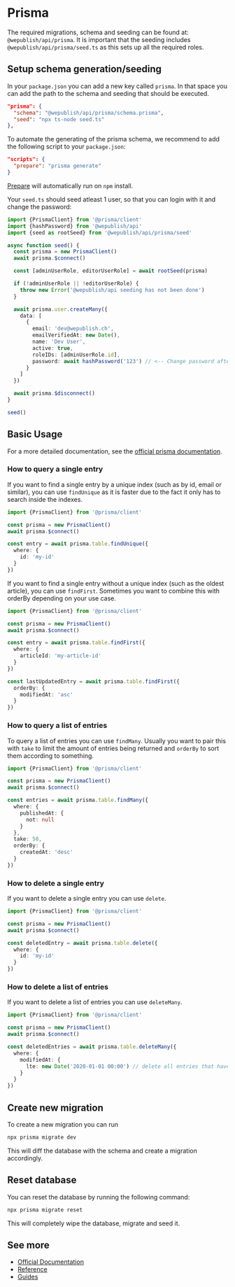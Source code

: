 # Prisma

The required migrations, schema and seeding can be found at: `@wepublish/api/prisma`.
It is important that the seeding includes `@wepublish/api/prisma/seed.ts` as this sets up all the required roles.

## Setup schema generation/seeding

In your `package.json` you can add a new key called `prisma`.
In that space you can add the path to the schema and seeding that should be executed.

```json
"prisma": {
  "schema": "@wepublish/api/prisma/schema.prisma",
  "seed": "npx ts-node seed.ts"
},
```

To automate the generating of the prisma schema, we recommend to add the following script to your `package.json`:

```json
"scripts": {
  "prepare": "prisma generate"
}
```

[Prepare](https://docs.npmjs.com/cli/v8/using-npm/scripts#prepare-and-prepublish) will automatically run on `npm` install.

Your `seed.ts` should seed atleast 1 user, so that you can login with it and change the password:

```typescript
import {PrismaClient} from '@prisma/client'
import {hashPassword} from '@wepublish/api'
import {seed as rootSeed} from '@wepublish/api/prisma/seed'

async function seed() {
  const prisma = new PrismaClient()
  await prisma.$connect()

  const [adminUserRole, editorUserRole] = await rootSeed(prisma)

  if (!adminUserRole || !editorUserRole) {
    throw new Error('@wepublish/api seeding has not been done')
  }

  await prisma.user.createMany({
    data: [
      {
        email: 'dev@wepublish.ch',
        emailVerifiedAt: new Date(),
        name: 'Dev User',
        active: true,
        roleIDs: [adminUserRole.id],
        password: await hashPassword('123') // <-- Change password after first login
      }
    ]
  })

  await prisma.$disconnect()
}

seed()
```

## Basic Usage

For a more detailed documentation, see the [official prisma documentation](https://www.prisma.io/docs/concepts/components/prisma-client).

### How to query a single entry

If you want to find a single entry by a unique index (such as by id, email or similar), you can use `findUnique` as it is faster due to the fact it only has to search inside the indexes.

```typescript
import {PrismaClient} from '@prisma/client'

const prisma = new PrismaClient()
await prisma.$connect()

const entry = await prisma.table.findUnique({
  where: {
    id: 'my-id'
  }
})
```

If you want to find a single entry without a unique index (such as the oldest article), you can use `findFirst`.
Sometimes you want to combine this with orderBy depending on your use case.

```typescript
import {PrismaClient} from '@prisma/client'

const prisma = new PrismaClient()
await prisma.$connect()

const entry = await prisma.table.findFirst({
  where: {
    articleId: 'my-article-id'
  }
})

const lastUpdatedEntry = await prisma.table.findFirst({
  orderBy: {
    modifiedAt: 'asc'
  }
})
```

### How to query a list of entries

To query a list of entries you can use `findMany`. Usually you want to pair this with `take` to limit the amount of entries being returned and `orderBy` to sort them according to something.

```typescript
import {PrismaClient} from '@prisma/client'

const prisma = new PrismaClient()
await prisma.$connect()

const entries = await prisma.table.findMany({
  where: {
    publishedAt: {
      not: null
    }
  },
  take: 50,
  orderBy: {
    createdAt: 'desc'
  }
})
```

### How to delete a single entry

If you want to delete a single entry you can use `delete`.

```typescript
import {PrismaClient} from '@prisma/client'

const prisma = new PrismaClient()
await prisma.$connect()

const deletedEntry = await prisma.table.delete({
  where: {
    id: 'my-id'
  }
})
```

### How to delete a list of entries

If you want to delete a list of entries you can use `deleteMany`.

```typescript
import {PrismaClient} from '@prisma/client'

const prisma = new PrismaClient()
await prisma.$connect()

const deletedEntries = await prisma.table.deleteMany({
  where: {
    modifiedAt: {
      lte: new Date('2020-01-01 00:00') // delete all entries that haven't been updated since January 1st 2020
    }
  }
})
```

## Create new migration

To create a new migration you can run

```sh
npx prisma migrate dev
```

This will diff the database with the schema and create a migration accordingly.

## Reset database

You can reset the database by running the following command:

```sh
npx prisma migrate reset
```

This will completely wipe the database, migrate and seed it.

## See more

- [Official Documentation](https://www.prisma.io/docs/concepts)
- [Reference](https://www.prisma.io/docs/reference)
- [Guides](https://www.prisma.io/docs/guides)
